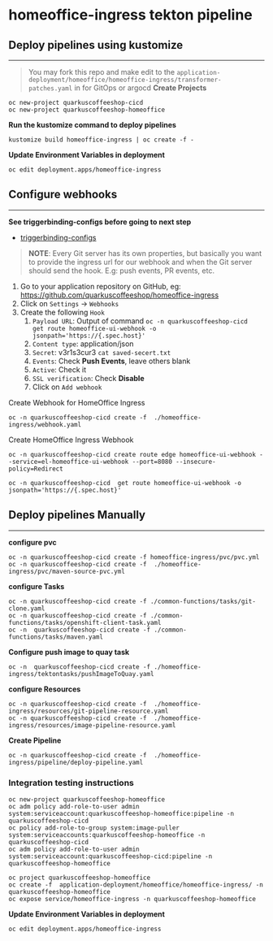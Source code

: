 # homeoffice-ingress tekton pipeline


## Deploy pipelines using kustomize
---
> You may fork this repo and make edit to the `application-deployment/homeoffice/homeoffice-ingress/transformer-patches.yaml` in for GitOps or argocd
**Create Projects**
```
oc new-project quarkuscoffeeshop-cicd
oc new-project quarkuscoffeeshop-homeoffice
```

**Run the kustomize command to deploy pipelines** 
```
kustomize build homeoffice-ingress | oc create -f - 
```

**Update Environment Variables in deployment**
```
oc edit deployment.apps/homeoffice-ingress
```

## Configure webhooks
---
**See triggerbinding-configs before going to next step**  
* [triggerbinding-configs](../triggerbinding-configs)

> **NOTE**: Every Git server has its own properties, but basically you want to provide the ingress url for our webhook and when the Git server should send the hook. E.g: push events, PR events, etc.

1. Go to your application repository on GitHub, eg: https://github.com/quarkuscoffeeshop/homeoffice-ingress
2. Click on `Settings` -> `Webhooks`
3. Create the following `Hook`
   1. `Payload URL`: Output of command `oc -n quarkuscoffeeshop-cicd  get route homeoffice-ui-webhook -o jsonpath='https://{.spec.host}'`
   2. `Content type`: application/json
   2. `Secret`: v3r1s3cur3 `cat saved-secert.txt`
   3. `Events`: Check **Push Events**, leave others blank
   4. `Active`: Check it
   5. `SSL verification`: Check  **Disable**
   6. Click on `Add webhook`

Create Webhook for HomeOffice Ingress
```
oc -n quarkuscoffeeshop-cicd create -f  ./homeoffice-ingress/webhook.yaml
```

Create HomeOffice Ingress Webhook
```
oc -n quarkuscoffeeshop-cicd create route edge homeoffice-ui-webhook --service=el-homeoffice-ui-webhook --port=8080 --insecure-policy=Redirect

oc -n quarkuscoffeeshop-cicd  get route homeoffice-ui-webhook -o jsonpath='https://{.spec.host}'
```

## Deploy pipelines Manually 
---
**configure pvc**
```
oc -n quarkuscoffeeshop-cicd create -f homeoffice-ingress/pvc/pvc.yml
oc -n quarkuscoffeeshop-cicd create -f  ./homeoffice-ingress/pvc/maven-source-pvc.yml
```


**configure Tasks**
```
oc -n quarkuscoffeeshop-cicd create -f ./common-functions/tasks/git-clone.yaml
oc -n quarkuscoffeeshop-cicd create -f ./common-functions/tasks/openshift-client-task.yaml
oc -n  quarkuscoffeeshop-cicd create -f ./common-functions/tasks/maven.yaml
```

**Configure push image to quay task**
```
oc -n  quarkuscoffeeshop-cicd create -f ./homeoffice-ingress/tektontasks/pushImageToQuay.yaml
```

**configure Resources**
```
oc -n quarkuscoffeeshop-cicd create -f  ./homeoffice-ingress/resources/git-pipeline-resource.yaml
oc -n quarkuscoffeeshop-cicd create -f  ./homeoffice-ingress/resources/image-pipeline-resource.yaml
```

**Create Pipeline**
```
oc -n quarkuscoffeeshop-cicd create -f  ./homeoffice-ingress/pipeline/deploy-pipeline.yaml
```


### Integration testing instructions 
```
oc new-project quarkuscoffeeshop-homeoffice
oc adm policy add-role-to-user admin system:serviceaccount:quarkuscoffeeshop-homeoffice:pipeline -n quarkuscoffeeshop-cicd
oc policy add-role-to-group system:image-puller system:serviceaccounts:quarkuscoffeeshop-homeoffice -n quarkuscoffeeshop-cicd
oc adm policy add-role-to-user admin system:serviceaccount:quarkuscoffeeshop-cicd:pipeline -n quarkuscoffeeshop-homeoffice

oc project quarkuscoffeeshop-homeoffice
oc create -f  application-deployment/homeoffice/homeoffice-ingress/ -n quarkuscoffeeshop-homeoffice
oc expose service/homeoffice-ingress -n quarkuscoffeeshop-homeoffice
```


**Update Environment Variables in deployment**
```
oc edit deployment.apps/homeoffice-ingress
```